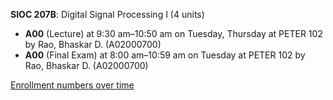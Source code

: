 **SIOC 207B**: Digital Signal Processing I (4 units)

- **A00** (Lecture) at 9:30 am–10:50 am on Tuesday, Thursday at PETER 102 by Rao, Bhaskar D. (A02000700)
- **A00** (Final Exam) at 8:00 am–10:59 am on Tuesday at PETER 102 by Rao, Bhaskar D. (A02000700)

[Enrollment numbers over time](./SIOC207B.tsv)
